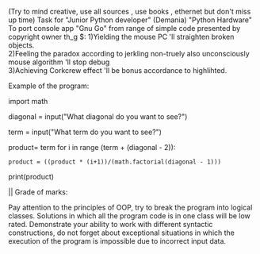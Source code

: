 (Try to mind creative, use all sources , use books , ethernet but don't miss up time)
Task for "Junior Python developer" (Demania)
"Python Hardware"
To port console app "Gnu Go" from range of simple code presented by copyright owner th_g $:                                                                  1)Yielding the mouse PC 'll straighten broken objects.                                      
2)Feeling the paradox according to jerkling non-truely also unconsciously mouse algorithm 'll stop debug     
3)Achieving Corkcrew effect 'll be bonus accordance to highlihted.              

Example of the program: 

import math

diagonal = input("What diagonal do you want to see?")

term = input("What term do you want to see?")

product= term
for i in range (term + (diagonal - 2)):

    product = ((product * (i+1))/(math.factorial(diagonal - 1)))

print(product)

|| Grade of marks:

Pay attention to the principles of OOP, try to break the program into logical classes. Solutions in which all the program code is in one class will be low rated. Demonstrate your ability to work with different syntactic constructions, do not forget about exceptional situations in which the execution of the program is impossible due to incorrect input data.
